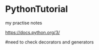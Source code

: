 # PythonTutorial
my practise notes

https://docs.python.org/3/


#need to check
decorators and generators
